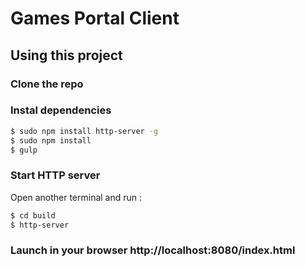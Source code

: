 Games Portal Client
=====================

## Using this project

### Clone the repo
### Instal dependencies
```bash
$ sudo npm install http-server -g
$ sudo npm install
$ gulp
```

### Start HTTP server
Open another terminal and run :
```bash
$ cd build
$ http-server
```

### Launch in your browser http://localhost:8080/index.html
